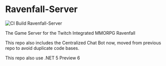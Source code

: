 # Ravenfall-Server
![CI Build Ravenfall-Server](https://github.com/zerratar/Ravenfall-Server/workflows/CI%20Build%20Ravenfall-Server/badge.svg)

The Game Server for the Twitch Integrated MMORPG Ravenfall


This repo also includes the Centralized Chat Bot now, moved from previous repo to avoid duplicate code bases.

This repo also use .NET 5 Preview 6